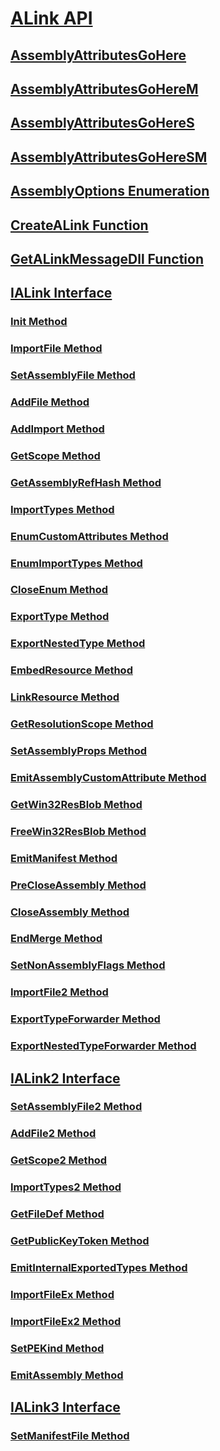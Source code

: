 # [ALink API](index.md)
## [AssemblyAttributesGoHere](assemblyattributesgohere.md)
## [AssemblyAttributesGoHereM](assemblyattributesgoherem.md)
## [AssemblyAttributesGoHereS](assemblyattributesgoheres.md)
## [AssemblyAttributesGoHereSM](assemblyattributesgoheresm.md)
## [AssemblyOptions Enumeration](assemblyoptions-enumeration.md)
## [CreateALink Function](createalink-function.md)
## [GetALinkMessageDll Function](getalinkmessagedll-function.md)
## [IALink Interface](ialink-interface.md)
### [Init Method](init-method.md)
### [ImportFile Method](importfile-method.md)
### [SetAssemblyFile Method](setassemblyfile-method.md)
### [AddFile Method](addfile-method.md)
### [AddImport Method](addimport-method.md)
### [GetScope Method](getscope-method.md)
### [GetAssemblyRefHash Method](getassemblyrefhash-method.md)
### [ImportTypes Method](importtypes-method.md)
### [EnumCustomAttributes Method](enumcustomattributes-method.md)
### [EnumImportTypes Method](enumimporttypes-method.md)
### [CloseEnum Method](closeenum-method.md)
### [ExportType Method](exporttype-method.md)
### [ExportNestedType Method](exportnestedtype-method.md)
### [EmbedResource Method](embedresource-method.md)
### [LinkResource Method](linkresource-method.md)
### [GetResolutionScope Method](getresolutionscope-method.md)
### [SetAssemblyProps Method](setassemblyprops-method.md)
### [EmitAssemblyCustomAttribute Method](emitassemblycustomattribute-method.md)
### [GetWin32ResBlob Method](getwin32resblob-method.md)
### [FreeWin32ResBlob Method](freewin32resblob-method.md)
### [EmitManifest Method](emitmanifest-method.md)
### [PreCloseAssembly Method](precloseassembly-method.md)
### [CloseAssembly Method](closeassembly-method.md)
### [EndMerge Method](endmerge-method.md)
### [SetNonAssemblyFlags Method](setnonassemblyflags-method.md)
### [ImportFile2 Method](importfile2-method.md)
### [ExportTypeForwarder Method](exporttypeforwarder-method.md)
### [ExportNestedTypeForwarder Method](exportnestedtypeforwarder-method.md)
## [IALink2 Interface](ialink2-interface.md)
### [SetAssemblyFile2 Method](setassemblyfile2-method.md)
### [AddFile2 Method](addfile2-method.md)
### [GetScope2 Method](getscope2-method.md)
### [ImportTypes2 Method](importtypes2-method.md)
### [GetFileDef Method](getfiledef-method.md)
### [GetPublicKeyToken Method](getpublickeytoken-method.md)
### [EmitInternalExportedTypes Method](emitinternalexportedtypes-method.md)
### [ImportFileEx Method](importfileex-method.md)
### [ImportFileEx2 Method](importfileex2-method.md)
### [SetPEKind Method](setpekind-method.md)
### [EmitAssembly Method](emitassembly-method.md)
## [IALink3 Interface](ialink3-interface.md)
### [SetManifestFile Method](setmanifestfile-method.md)
